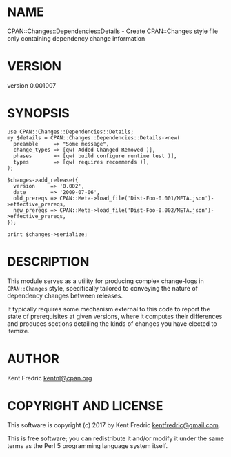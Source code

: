# NAME

CPAN::Changes::Dependencies::Details - Create CPAN::Changes style file only containing dependency change information

# VERSION

version 0.001007

# SYNOPSIS

    use CPAN::Changes::Dependencies::Details;
    my $details = CPAN::Changes::Dependencies::Details->new(
      preamble     => "Some message",
      change_types => [qw( Added Changed Removed )],
      phases       => [qw( build configure runtime test )],
      types        => [qw( requires recommends )],
    );

    $changes->add_release({
      version     => '0.002',
      date        => '2009-07-06',
      old_prereqs => CPAN::Meta->load_file('Dist-Foo-0.001/META.json')->effective_prereqs,
      new_prereqs => CPAN::Meta->load_file('Dist-Foo-0.002/META.json')->effective_prereqs,
    });

    print $changes->serialize;

# DESCRIPTION

This module serves as a utility for producing complex change-logs in `CPAN::Changes` style,
specifically tailored to conveying the nature of dependency changes between releases.

It typically requires some mechanism external to this code to report the state of prerequisites
at given versions, where it computes their differences and produces sections detailing
the kinds of changes you have elected to itemize.

# AUTHOR

Kent Fredric <kentnl@cpan.org>

# COPYRIGHT AND LICENSE

This software is copyright (c) 2017 by Kent Fredric <kentfredric@gmail.com>.

This is free software; you can redistribute it and/or modify it under
the same terms as the Perl 5 programming language system itself.
